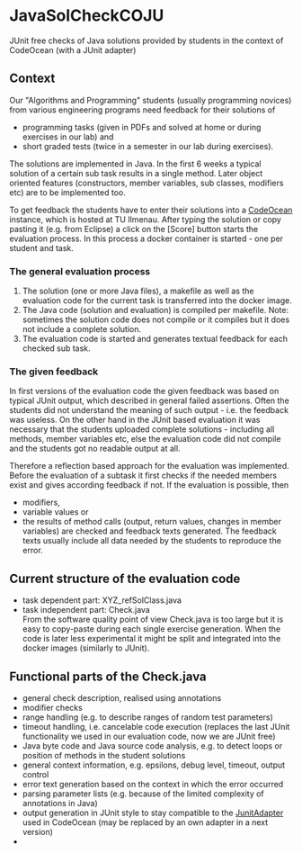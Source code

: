 # JavaSolCheckCOJU
JUnit free checks of Java solutions provided by students in the context of CodeOcean (with a JUnit adapter)

## Context
Our "Algorithms and Programming" students (usually programming novices) from various engineering programs need feedback for their solutions of
  - programming tasks (given in PDFs and solved at home or during exercises in our lab) and
  - short graded tests (twice in a semester in our lab during exercises).

The solutions are implemented in Java.
In the first 6 weeks a typical solution of a certain sub task results in a single method.
Later object oriented features (constructors, member variables, sub classes, modifiers etc) are to be implemented too.

To get feedback the students have to enter their solutions into a [CodeOcean](https://github.com/openHPI/codeocean) instance, which is hosted at TU Ilmenau.
After typing the solution or copy pasting it (e.g. from Eclipse) a click on the [Score] button starts the evaluation process. 
In this process a docker container is started - one per student and task.

### The general evaluation process
1. The solution (one or more Java files), a makefile as well as the evaluation code for the current task is transferred into the docker image.
2. The Java code (solution and evaluation) is compiled per makefile. Note: sometimes the solution code does not compile or it compiles but it does not include a complete solution.
3. The evaluation code is started and generates textual feedback for each checked sub task. 

### The given feedback
In first versions of the evaluation code the given feedback was based on typical JUnit output, which described in general failed assertions.
Often the students did not understand the meaning of such output - i.e. the feedback was useless. 
On the other hand in the JUnit based evaluation it was necessary that the students uploaded complete solutions - including all methods, member variables etc, 
else the evaluation code did not compile and the students got no readable output at all.

Therefore a reflection based approach for the evaluation was implemented. 
Before the evaluation of a subtask it first checks if the needed members exist and gives according feedback if not.
If the evaluation is possible, then 
  - modifiers,
  - variable values or
  - the results of method calls (output, return values, changes in member variables)
are checked and feedback texts generated.
The feedback texts usually include all data needed by the students to reproduce the error.

## Current structure of the evaluation code
  - task dependent part: XYZ_refSolClass.java
  - task independent part: Check.java<br>
    From the software quality point of view Check.java is too large but it is easy to copy-paste during each single exercise generation.
    When the code is later less experimental it might be split and integrated into the docker images (similarly to JUnit). 

## Functional parts of the Check.java
  - general check description, realised using annotations
  - modifier checks
  - range handling (e.g. to describe ranges of random test parameters)
  - timeout handling, i.e. cancelable code execution (replaces the last JUnit functionality we used in our evaluation code, now we are JUnit free)
  - Java byte code and Java source code analysis, e.g. to detect loops or position of methods in the student solutions
  - general context information, e.g. epsilons, debug level, timeout, output control
  - error text generation based on the context in which the error occurred
  - parsing parameter lists (e.g. because of the limited complexity of annotations in Java)
  - output generation in JUnit style to stay compatible to the [JunitAdapter](https://github.com/openHPI/codeocean/blob/master/lib/junit_adapter.rb) used in CodeOcean (may be replaced by an own adapter in a next version)
  - 

